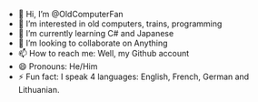 - 👋 Hi, I’m @OldComputerFan
- 👀 I’m interested in old computers, trains, programming
- 🌱 I’m currently learning C# and Japanese
- 💞️ I’m looking to collaborate on Anything
- 📫 How to reach me: Well, my Github account
- 😄 Pronouns: He/Him
- ⚡ Fun fact: I speak 4 languages: English, French, German and Lithuanian.

<!---
OldComputerFan/OldComputerFan is a ✨ special ✨ repository because its `README.md` (this file) appears on your GitHub profile.
You can click the Preview link to take a look at your changes.
--->
